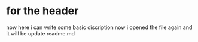 # for the header

now here i can write some basic discription
now i opened the file again and it will be update readme.md
